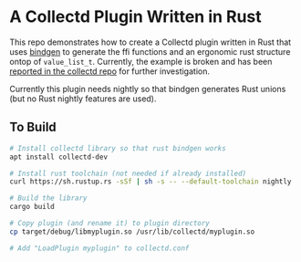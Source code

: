 # A Collectd Plugin Written in Rust

This repo demonstrates how to create a Collectd plugin written in Rust that uses [bindgen](https://github.com/rust-lang-nursery/rust-bindgen) to generate the ffi functions and an ergonomic rust structure ontop of `value_list_t`. Currently, the example is broken and has been [reported in the collectd repo](https://github.com/collectd/collectd/issues/2409) for further investigation.

Currently this plugin needs nightly so that bindgen generates Rust unions (but no Rust nightly features are used).

## To Build

```bash
# Install collectd library so that rust bindgen works
apt install collectd-dev

# Install rust toolchain (not needed if already installed)
curl https://sh.rustup.rs -sSf | sh -s -- --default-toolchain nightly

# Build the library
cargo build

# Copy plugin (and rename it) to plugin directory
cp target/debug/libmyplugin.so /usr/lib/collectd/myplugin.so

# Add "LoadPlugin myplugin" to collectd.conf
```

